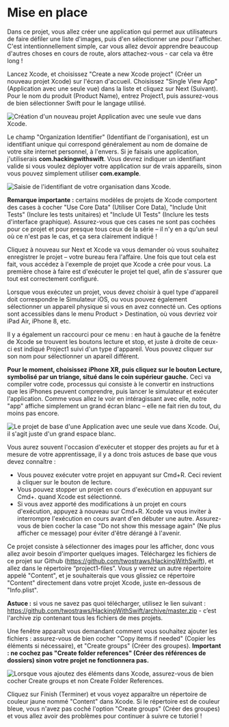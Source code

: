 # Mise en place

<!-- YOUTUBE: lCHpZjERVdY -->

Dans ce projet, vous allez créer une application qui permet aux utilisateurs de faire défiler une liste d'images, puis d'en sélectionner une pour l'afficher. C'est intentionnellement simple, car vous allez devoir apprendre beaucoup d'autres choses en cours de route, alors attachez-vous - car cela va être long !

Lancez Xcode, et choisissez "Create a new Xcode project" (Créer un nouveau projet Xcode) sur l'écran d'accueil. Choisissez "Single View App" (Application avec une seule vue) dans la liste et cliquez sur Next (Suivant). Pour le nom du produit (Product Name), entrez Project1, puis assurez-vous de bien sélectionner Swift pour le langage utilisé.

![Création d'un nouveau projet Application avec une seule vue dans Xcode.](1-4.png)

Le champ "Organization Identifier" (Identifiant de l'organisation), est un identifiant unique qui correspond généralement au nom de domaine de votre site internet personnel, à l'envers. Si je faisais une application, j'utiliserais **com.hackingwithswift**. Vous devrez indiquer un identifiant valide si vous voulez déployer votre application sur de vrais appareils, sinon vous pouvez simplement utiliser **com.example**.

![Saisie de l'identifiant de votre organisation dans Xcode.](1-5.png)

**Remarque importante :** certains modèles de projets de Xcode comportent des cases à cocher "Use Core Data" (Utiliser Core Data), "Include Unit Tests" (Inclure les tests unitaires) et "Include UI Tests" (Inclure les tests d'interface graphique). Assurez-vous que ces cases ne sont pas cochées pour ce projet et pour presque tous ceux de la série – il n'y en a qu'un seul où ce n'est pas le cas, et ça sera clairement indiqué !

Cliquez à nouveau sur Next et Xcode va vous demander où vous souhaitez enregistrer le projet – votre bureau fera l'affaire. Une fois que tout cela est fait, vous accédez à l'exemple de projet que Xcode a crée pour vous. La première chose à faire est d'exécuter le projet tel quel, afin de s'assurer que tout est correctement configuré.

Lorsque vous exécutez un projet, vous devez choisir à quel type d'appareil doit correspondre le Simulateur iOS, ou vous pouvez également sélectionner un appareil physique si vous en avez connecté un. Ces options sont accessibles dans le menu Product > Destination, où vous devriez voir iPad Air, iPhone 8, etc.

Il y a également un raccourci pour ce menu : en haut à gauche de la fenêtre de Xcode se trouvent les boutons lecture et stop, et juste à droite de ceux-ci est indiqué Project1 suivi d'un type d'appareil. Vous pouvez cliquer sur son nom pour sélectionner un apareil différent.

**Pour le moment, choisissez iPhone XR, puis cliquez sur le bouton Lecture, symbolisé par un triange, situé dans le coin supérieur gauche.** Ceci va compiler votre code, processus qui consiste à le convertir en instructions que les iPhones peuvent comprendre, puis lancer le simulateur et exécuter l'application. Comme vous allez le voir en intéragissant avec elle, notre "app" affiche simplement un grand écran blanc – elle ne fait rien du tout, du moins pas encore.

![Le projet de base d'une Application avec une seule vue dans Xcode. Oui, il s'agit juste d'un grand espace blanc.](1-6.png)

Vous aurez souvent l'occasion d'exécuter et stopper des projets au fur et à mesure de votre apprentissage, il y a donc trois astuces de base que vous devez connaître :

- Vous pouvez exécuter votre projet en appuyant sur Cmd+R. Ceci revient à cliquer sur le bouton de lecture.
- Vous pouvez stopper un projet en cours d'exécution en appuyant sur Cmd+. quand Xcode est sélectionné.
- Si vous avez apporté des modifications à un projet en cours d'exécution, appuyez à nouveau sur Cmd+R. Xcode va vous inviter à interrompre l'exécution en cours avant d'en débuter une autre. Assurez-vous de bien cocher la case "Do not show this message again" (Ne plus afficher ce message) pour éviter d'être dérangé à l'avenir.

Ce projet consiste à sélectionner des images pour les afficher, donc vous allez avoir besoin d'importer quelques images. Téléchargez les fichiers de ce projet sur Github (<https://github.com/twostraws/HackingWithSwift>), et allez dans le répertoire “project1-files”. Vous y verrez un autre répertoire appelé "Content", et je souhaiterais que vous glissiez ce répertoire "Content" directement dans votre projet Xcode, juste en-dessous de "Info.plist".

**Astuce :** si vous ne savez pas quoi télécharger, utilisez le lien suivant : <https://github.com/twostraws/HackingWithSwift/archive/master.zip> - c’est l'archive zip contenant tous les fichiers de mes projets.

Une fenêtre apparaît vous demandant comment vous souhaitez ajouter les fichiers : assurez-vous de bien cocher "Copy items if needed" (Copier les éléments si nécessaire), et "Create groups" (Créer des groupes). **Important : ne cochez pas "Create folder references" (Créer des références de dossiers) sinon votre projet ne fonctionnera pas.**

![Lorsque vous ajoutez des éléments dans Xcode, assurez-vous de bien cocher Create groups et non Create Folder References.](1-7.png)

Cliquez sur Finish (Terminer) et vous voyez apparaître un répertoire de couleur jaune nommé "Content" dans Xcode. Si le répertoire est de couleur bleue, vous n'avez pas coché l'option "Create groups" (Créer des groupes) et vous allez avoir des problèmes pour continuer à suivre ce tutoriel !
